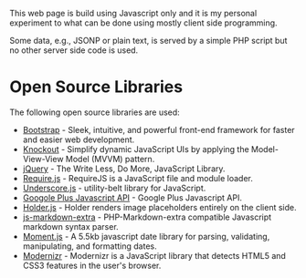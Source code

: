 
This web page is build using Javascript only and it is my personal experiment to what can be done using mostly client
side programming.

Some data, e.g., JSONP or plain text, is served by a simple PHP script but no other server side code is used. 

# Open Source Libraries
The following open source libraries are used:

  * [Bootstrap](http://twitter.github.com/bootstrap/) - Sleek, intuitive, and powerful front-end framework for faster and easier web development.
  * [Knockout](http://knockoutjs.com/) - Simplify dynamic JavaScript UIs by applying the Model-View-View Model (MVVM) pattern.  
  * [jQuery](http://jquery.com/) - The Write Less, Do More, JavaScript Library.
  * [Require.js](http://requirejs.org/) - RequireJS is a JavaScript file and module loader.
  * [Underscore.js](http://underscorejs.org/) - utility-belt library for JavaScript.
  * [Googole Plus Javascript API](https://github.com/AdminSpot/Google-Plus-javascript-API) - Google Plus Javascript API.
  * [Holder.js](http://imsky.github.com/holder/) - Holder renders image placeholders entirely on the client side.  
  * [js-markdown-extra](https://github.com/tanakahisateru/js-markdown-extra) - PHP-Markdown-extra compatible Javascript markdown syntax parser.  
  * [Moment.js](http://momentjs.com/) - A 5.5kb javascript date library for parsing, validating, manipulating, and formatting dates.
  * [Modernizr](http://modernizr.com/) - Modernizr is a JavaScript library that detects HTML5 and CSS3 features in the user's browser.

